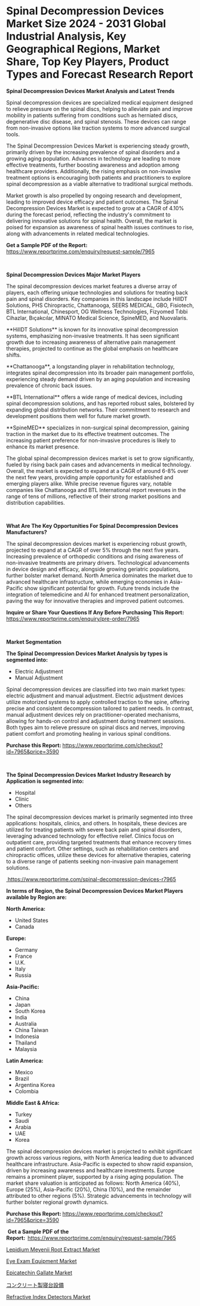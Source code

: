<p><h1>Spinal Decompression Devices Market Size 2024 - 2031 Global Industrial Analysis, Key Geographical Regions, Market Share, Top Key Players, Product Types and Forecast Research Report</h1></p><p><strong>Spinal Decompression Devices Market Analysis and Latest Trends</strong></p>
<p><p>Spinal decompression devices are specialized medical equipment designed to relieve pressure on the spinal discs, helping to alleviate pain and improve mobility in patients suffering from conditions such as herniated discs, degenerative disc disease, and spinal stenosis. These devices can range from non-invasive options like traction systems to more advanced surgical tools.</p><p>The Spinal Decompression Devices Market is experiencing steady growth, primarily driven by the increasing prevalence of spinal disorders and a growing aging population. Advances in technology are leading to more effective treatments, further boosting awareness and adoption among healthcare providers. Additionally, the rising emphasis on non-invasive treatment options is encouraging both patients and practitioners to explore spinal decompression as a viable alternative to traditional surgical methods.</p><p>Market growth is also propelled by ongoing research and development, leading to improved device efficacy and patient outcomes. The Spinal Decompression Devices Market is expected to grow at a CAGR of 4.10% during the forecast period, reflecting the industry's commitment to delivering innovative solutions for spinal health. Overall, the market is poised for expansion as awareness of spinal health issues continues to rise, along with advancements in related medical technologies.</p></p>
<p><strong>Get a Sample PDF of the Report:&nbsp;</strong> <a href="https://www.reportprime.com/enquiry/request-sample/7965">https://www.reportprime.com/enquiry/request-sample/7965</a></p>
<p>&nbsp;</p>
<p><strong>Spinal Decompression Devices Major Market Players</strong></p>
<p><p>The spinal decompression devices market features a diverse array of players, each offering unique technologies and solutions for treating back pain and spinal disorders. Key companies in this landscape include HillDT Solutions, PHS Chiropractic, Chattanooga, SEERS MEDICAL, GBO, Fisiotech, BTL International, Chinesport, OG Wellness Technologies, Fizyomed Tıbbi Cihazlar, Bıçakcılar, MINATO Medical Science, SpineMED, and Nuovalaris.</p><p>**HillDT Solutions** is known for its innovative spinal decompression systems, emphasizing non-invasive treatments. It has seen significant growth due to increasing awareness of alternative pain management therapies, projected to continue as the global emphasis on healthcare shifts.</p><p>**Chattanooga**, a longstanding player in rehabilitation technology, integrates spinal decompression into its broader pain management portfolio, experiencing steady demand driven by an aging population and increasing prevalence of chronic back issues.</p><p>**BTL International** offers a wide range of medical devices, including spinal decompression solutions, and has reported robust sales, bolstered by expanding global distribution networks. Their commitment to research and development positions them well for future market growth.</p><p>**SpineMED** specializes in non-surgical spinal decompression, gaining traction in the market due to its effective treatment outcomes. The increasing patient preference for non-invasive procedures is likely to enhance its market presence.</p><p>The global spinal decompression devices market is set to grow significantly, fueled by rising back pain cases and advancements in medical technology. Overall, the market is expected to expand at a CAGR of around 6-8% over the next few years, providing ample opportunity for established and emerging players alike. While precise revenue figures vary, notable companies like Chattanooga and BTL International report revenues in the range of tens of millions, reflective of their strong market positions and distribution capabilities.</p></p>
<p>&nbsp;</p>
<p><strong>What Are The Key Opportunities For Spinal Decompression Devices Manufacturers?</strong></p>
<p><p>The spinal decompression devices market is experiencing robust growth, projected to expand at a CAGR of over 5% through the next five years. Increasing prevalence of orthopedic conditions and rising awareness of non-invasive treatments are primary drivers. Technological advancements in device design and efficacy, alongside growing geriatric populations, further bolster market demand. North America dominates the market due to advanced healthcare infrastructure, while emerging economies in Asia-Pacific show significant potential for growth. Future trends include the integration of telemedicine and AI for enhanced treatment personalization, paving the way for innovative therapies and improved patient outcomes.</p></p>
<p><strong>Inquire or Share Your Questions If Any Before Purchasing This Report:</strong> <a href="https://www.reportprime.com/enquiry/pre-order/7965">https://www.reportprime.com/enquiry/pre-order/7965</a></p>
<p>&nbsp;</p>
<p><strong>Market Segmentation</strong></p>
<p><strong>The Spinal Decompression Devices Market Analysis by types is segmented into:</strong></p>
<p><ul><li>Electric Adjustment</li><li>Manual Adjustment</li></ul></p>
<p><p>Spinal decompression devices are classified into two main market types: electric adjustment and manual adjustment. Electric adjustment devices utilize motorized systems to apply controlled traction to the spine, offering precise and consistent decompression tailored to patient needs. In contrast, manual adjustment devices rely on practitioner-operated mechanisms, allowing for hands-on control and adjustment during treatment sessions. Both types aim to relieve pressure on spinal discs and nerves, improving patient comfort and promoting healing in various spinal conditions.</p></p>
<p><strong>Purchase this Report:&nbsp;</strong><a href="https://www.reportprime.com/checkout?id=7965&price=3590">https://www.reportprime.com/checkout?id=7965&price=3590</a></p>
<p>&nbsp;</p>
<p><strong>The Spinal Decompression Devices Market Industry Research by Application is segmented into:</strong></p>
<p><ul><li>Hospital</li><li>Clinic</li><li>Others</li></ul></p>
<p><p>The spinal decompression devices market is primarily segmented into three applications: hospitals, clinics, and others. In hospitals, these devices are utilized for treating patients with severe back pain and spinal disorders, leveraging advanced technology for effective relief. Clinics focus on outpatient care, providing targeted treatments that enhance recovery times and patient comfort. Other settings, such as rehabilitation centers and chiropractic offices, utilize these devices for alternative therapies, catering to a diverse range of patients seeking non-invasive pain management solutions.</p></p>
<p><a href="https://www.reportprime.com/spinal-decompression-devices-r7965">&nbsp;https://www.reportprime.com/spinal-decompression-devices-r7965</a></p>
<p><strong>In terms of Region, the Spinal Decompression Devices Market Players available by Region are:</strong></p>
<p>
    <p> <strong> North America: </strong>
        <ul>
            <li>United States</li>
            <li>Canada</li>
        </ul>
        </p> 
    <p> <strong> Europe: </strong>
        <ul>
            <li>Germany</li>
            <li>France</li>
            <li>U.K.</li>
            <li>Italy</li>
            <li>Russia</li>
        </ul>
        </p> 
    <p> <strong> Asia-Pacific: </strong>
        <ul>
            <li>China</li>
            <li>Japan</li>
            <li>South Korea</li>
            <li>India</li>
            <li>Australia</li>
            <li>China Taiwan</li>
            <li>Indonesia</li>
            <li>Thailand</li>
            <li>Malaysia</li>
        </ul>
        </p> 
    <p> <strong> Latin America: </strong>
        <ul>
            <li>Mexico</li>
            <li>Brazil</li>
            <li>Argentina Korea</li>
            <li>Colombia</li>
        </ul>
        </p> 
    <p> <strong> Middle East & Africa: </strong>
        <ul>
            <li>Turkey</li>
            <li>Saudi</li>
            <li>Arabia</li>
            <li>UAE</li>
            <li>Korea</li>
        </ul>
    </p>
    </p>
<p><p>The spinal decompression devices market is projected to exhibit significant growth across various regions, with North America leading due to advanced healthcare infrastructure. Asia-Pacific is expected to show rapid expansion, driven by increasing awareness and healthcare investments. Europe remains a prominent player, supported by a rising aging population. The market share valuation is anticipated as follows: North America (40%), Europe (25%), Asia-Pacific (20%), China (10%), and the remainder attributed to other regions (5%). Strategic advancements in technology will further bolster regional growth dynamics.</p></p>
<p><strong>Purchase this Report: </strong><a href="https://www.reportprime.com/checkout?id=7965&price=3590">https://www.reportprime.com/checkout?id=7965&price=3590</a></p>
<p>&nbsp;<strong>Get a Sample PDF of the Report:&nbsp;&nbsp;</strong><a href="https://www.reportprime.com/enquiry/request-sample/7965">https://www.reportprime.com/enquiry/request-sample/7965</a></p>
<p><strong></strong></p>
<p><p><a href="https://issuu.com/reportprime-2/docs/lepidium-meyenii-root-extract-marke_021a165f897d41">Lepidium Meyenii Root Extract Market</a></p><p><a href="https://medium.com/@babymorar/in-the-eye-exam-equipment-market-the-main-focus-is-on-keeping-costs-low-and-getting-the-most-out-4b667c3e38d7">Eye Exam Equipment Market</a></p><p><a href="https://issuu.com/reportprime-2/docs/epicatechin-gallate-market-size-203_d80fa51ad1b3a8">Epicatechin Gallate Market</a></p><p><a href="https://medium.com/@billyarton5656871/concrete-sleeper-equipment-market-%E3%81%AE%E3%82%B0%E3%83%AD%E3%83%BC%E3%83%90%E3%83%AB%E5%B8%82%E5%A0%B4%E6%A6%82%E8%A6%81%E3%81%AF-%E4%B8%96%E7%95%8C%E3%81%8A%E3%82%88%E3%81%B3%E4%B8%BB%E8%A6%81%E5%B8%82%E5%A0%B4%E3%81%AB%E3%81%8A%E3%81%91%E3%82%8B%E6%A5%AD%E7%95%8C%E3%81%AB%E5%BD%B1%E9%9F%BF%E3%82%92%E4%B8%8E%E3%81%88%E3%82%8B%E4%B8%BB%E8%A6%81%E3%81%AA%E3%83%88%E3%83%AC%E3%83%B3%E3%83%89%E3%81%AB%E3%81%A4%E3%81%84%E3%81%A6-%E7%8B%AC%E8%87%AA%E3%81%AE%E8%A6%96%E7%82%B9%E3%82%92%E6%8F%90%E4%BE%9B%E3%81%97%E3%81%BE%E3%81%99-fa19128980d0?postPublishedType=initial">コンクリート製寝台設備</a></p><p><a href="https://www.linkedin.com/pulse/refractive-index-detectors-market-share-analysis-growth-khdjf?trackingId=UFKL%2FGD9TEWrRwHccLotNg%3D%3D">Refractive Index Detectors Market</a></p></p>